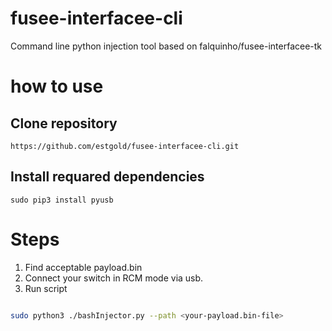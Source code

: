 # fusee-interfacee-cli
Command line python injection tool based on falquinho/fusee-interfacee-tk 

# how to use
## Clone repository
```
https://github.com/estgold/fusee-interfacee-cli.git
```
## Install requared dependencies
```
sudo pip3 install pyusb
```
# Steps
1. Find acceptable payload.bin
2. Connect your switch in RCM mode via usb.
3. Run script 
```sh

sudo python3 ./bashInjector.py --path <your-payload.bin-file>
```
